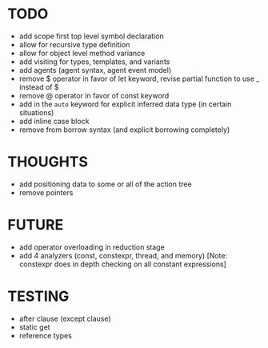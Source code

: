 # TODO

- add scope first top level symbol declaration
- allow for recursive type definition
- allow for object level method variance
- add visiting for types, templates, and variants
- add agents (agent syntax, agent event model)
- remove $ operator in favor of let keyword, revise partial function to use _ instead of $
- remove @ operator in favor of const keyword
- add in the `auto` keyword for explicit inferred data type (in certain situations)
- add inline case block
- remove from borrow syntax (and explicit borrowing completely)

# THOUGHTS

- add positioning data to some or all of the action tree
- remove pointers

# FUTURE

- add operator overloading in reduction stage
- add 4 analyzers (const, constexpr, thread, and memory) [Note: constexpr does in depth checking on all constant expressions]

# TESTING

- after clause (except clause)
- static get
- reference types
